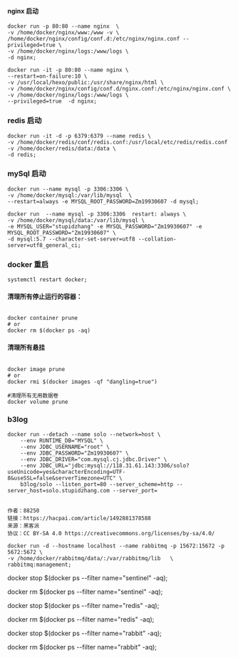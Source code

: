 
#### nginx 启动
```docker
docker run -p 80:80 --name nginx  \
-v /home/docker/nginx/www:/www -v \
/home/docker/nginx/config/conf.d:/etc/nginx/nginx.conf --privileged=true \
-v /home/docker/nginx/logs:/www/logs \
-d nginx;
```

```docker
docker run -it -p 80:80 --name nginx \
--restart=on-failure:10 \
-v /usr/local/hexo/public:/usr/share/nginx/html \
-v /home/docker/nginx/config/conf.d/nginx.conf:/etc/nginx/nginx.conf \
-v /home/docker/nginx/logs:/www/logs \
--privileged=true  -d nginx;
```

### redis 启动
```docker
docker run -it -d -p 6379:6379 --name redis \
-v /home/docker/redis/conf/redis.conf:/usr/local/etc/redis/redis.conf 
-v /home/docker/redis/data:/data \
-d redis;
```


### mySql 启动
```docker
docker run --name mysql -p 3306:3306 \
-v /home/docker/mysql:/var/lib/mysql  \
--restart=always -e MYSQL_ROOT_PASSWORD=Zm19930607 -d mysql;

```
```docker
docker run  --name mysql -p 3306:3306  restart: always \
-v /home/docker/mysql/data:/var/lib/mysql \
-e MYSQL_USER="stupidzhang" -e MYSQL_PASSWORD="Zm19930607" -e MYSQL_ROOT_PASSWORD="Zm19930607" \
-d mysql:5.7 --character-set-server=utf8 --collation-server=utf8_general_ci;
```



### docker 重启
```docker
systemctl restart docker;
```
#### 清理所有停止运行的容器：
```docker

docker container prune
# or
docker rm $(docker ps -aq)
```
#### 清理所有悬挂
```docker

docker image prune
# or
docker rmi $(docker images -qf "dangling=true")
```
```docker
#清理所有无用数据卷
docker volume prune

```


### b3log
```docker
docker run --detach --name solo --network=host \
    --env RUNTIME_DB="MYSQL" \
    --env JDBC_USERNAME="root" \
    --env JDBC_PASSWORD="Zm19930607" \
    --env JDBC_DRIVER="com.mysql.cj.jdbc.Driver" \
    --env JDBC_URL="jdbc:mysql://118.31.61.143:3306/solo?useUnicode=yes&characterEncoding=UTF-8&useSSL=false&serverTimezone=UTC" \
    b3log/solo --listen_port=80 --server_scheme=http --server_host=solo.stupidzhang.com --server_port=


作者：88250
链接：https://hacpai.com/article/1492881378588
来源：黑客派
协议：CC BY-SA 4.0 https://creativecommons.org/licenses/by-sa/4.0/

```


```docker
docker run -d --hostname localhost --name rabbitmq -p 15672:15672 -p 5672:5672 \
-v /home/docker/rabbitmq/data/:/var/rabbitmq/lib   \
rabbitmq:management;
```

docker stop $(docker ps --filter name="sentinel" -aq);

docker rm $(docker ps --filter name="sentinel" -aq);

docker stop $(docker ps --filter name="redis" -aq);

docker rm $(docker ps --filter name="redis" -aq);


docker stop $(docker ps --filter name="rabbit" -aq);

docker rm $(docker ps --filter name="rabbit" -aq);
